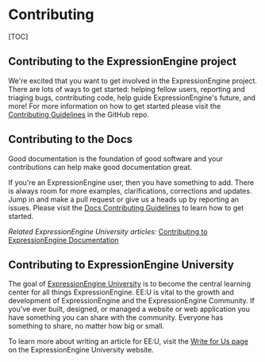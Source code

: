 <!--
    This source file is part of the open source project
    ExpressionEngine User Guide (https://github.com/ExpressionEngine/ExpressionEngine-User-Guide)

    @link      https://expressionengine.com/
    @copyright Copyright (c) 2003-2020, Packet Tide, LLC (https://packettide.com)
    @license   https://expressionengine.com/license Licensed under Apache License, Version 2.0
-->

# Contributing

[TOC]

## Contributing to the ExpressionEngine project
We're excited that you want to get involved in the ExpressionEngine project. There are lots of ways to get started: helping fellow users, reporting and triaging bugs, contributing code, help guide ExpressionEngine's future, and more! For more information on how to get started please visit the [Contributing Guidelines](https://github.com/ExpressionEngine/ExpressionEngine/blob/stability/CONTRIBUTING.md) in the GitHub repo.

## Contributing to the Docs
Good documentation is the foundation of good software and your contributions can help make good documentation great.

If you're an ExpressionEngine user, then you have something to add. There is always room for more examples, clarifications, corrections and updates. Jump in and make a pull request or give us a heads up by reporting an issues. Please visit the [Docs Contributing Guidelines](https://github.com/ExpressionEngine/ExpressionEngine-User-Guide/blob/6.dev/CONTRIBUTING.md) to learn how to get started.

*Related ExpressionEngine University articles:* [Contributing to ExpressionEngine Documentation](https://u.expressionengine.com/article/contributing-to-expressionengine-documentation)

## Contributing to ExpressionEngine University
The goal of [ExpressionEngine University](https://u.expressionengine.com/) is to become the central learning center for all things ExpressionEngine. EE:U is vital to the growth and development of ExpressionEngine and the ExpressionEngine Community. If you've ever built, designed, or managed a website or web application you have something you can share with the community. Everyone has something to share, no matter how big or small. 

To learn more about writing an article for EE:U, visit the [Write for Us page](https://u.expressionengine.com/write-for-us) on the ExpressionEngine University website.

